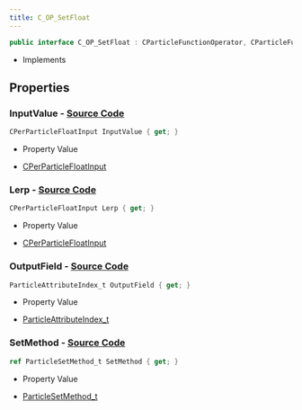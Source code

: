 ```yaml
---
title: C_OP_SetFloat
---
```


```csharp
public interface C_OP_SetFloat : CParticleFunctionOperator, CParticleFunction, ISchemaClass<CParticleFunction>, ISchemaClass<CParticleFunctionOperator>, ISchemaClass<C_OP_SetFloat>, ISchemaField, ISchemaClass, INativeHandle
```

- Implements

## Properties

### **InputValue** - [Source Code](https://github.com/swiftly-solution/swiftlys2/blob/main/managed/src/SwiftlyS2.Generated/Schemas/Interfaces/C_OP_SetFloat.cs#L16)

```csharp
CPerParticleFloatInput InputValue { get; }
```

- Property Value

- [CPerParticleFloatInput](/docs/api/shared/schemadefinitions/cperparticlefloatinput)

### **Lerp** - [Source Code](https://github.com/swiftly-solution/swiftlys2/blob/main/managed/src/SwiftlyS2.Generated/Schemas/Interfaces/C_OP_SetFloat.cs#L22)

```csharp
CPerParticleFloatInput Lerp { get; }
```

- Property Value

- [CPerParticleFloatInput](/docs/api/shared/schemadefinitions/cperparticlefloatinput)

### **OutputField** - [Source Code](https://github.com/swiftly-solution/swiftlys2/blob/main/managed/src/SwiftlyS2.Generated/Schemas/Interfaces/C_OP_SetFloat.cs#L18)

```csharp
ParticleAttributeIndex_t OutputField { get; }
```

- Property Value

- [ParticleAttributeIndex_t](/docs/api/shared/schemadefinitions/particleattributeindex_t)

### **SetMethod** - [Source Code](https://github.com/swiftly-solution/swiftlys2/blob/main/managed/src/SwiftlyS2.Generated/Schemas/Interfaces/C_OP_SetFloat.cs#L20)

```csharp
ref ParticleSetMethod_t SetMethod { get; }
```

- Property Value

- [ParticleSetMethod_t](/docs/api/shared/schemadefinitions/particlesetmethod_t)

